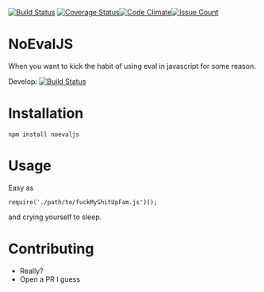 [![Build Status](https://travis-ci.org/asciifaceman/noevaljs.svg?branch=master)](https://travis-ci.org/asciifaceman/noevaljs) [![Coverage Status](https://coveralls.io/repos/github/asciifaceman/noevaljs/badge.svg?branch=develop)](https://coveralls.io/github/asciifaceman/noevaljs?branch=develop)[![Code Climate](https://codeclimate.com/github/asciifaceman/noevaljs/badges/gpa.svg)](https://codeclimate.com/github/asciifaceman/noevaljs)[![Issue Count](https://codeclimate.com/github/asciifaceman/noevaljs/badges/issue_count.svg)](https://codeclimate.com/github/asciifaceman/noevaljs)
# NoEvalJS
When you want to kick the habit of using eval in javascript for some reason.

Develop: [![Build Status](https://travis-ci.org/asciifaceman/noevaljs.svg?branch=develop)](https://travis-ci.org/asciifaceman/noevaljs)


# Installation
`npm install noevaljs`

# Usage
Easy as 

 `require('./path/to/fuckMyShitUpFam.js')();`

 and crying yourself to sleep.

# Contributing
* Really?
* Open a PR I guess